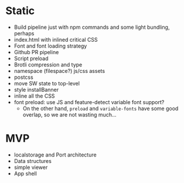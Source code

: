 # Static

- Build pipeline just with npm commands and some light bundling, perhaps
- index.html with inlined critical CSS
- Font and font loading strategy
- Github PR pipeline
- Script preload
- Brotli compression and type
- namespace (filespace?) js/css assets
- postcss
- move SW state to top-level
- style installBanner
- inline all the CSS
- font preload: use JS and feature-detect variable font support?
  - On the other hand, `preload` and `variable-fonts` have some good overlap, so we are not wasting much...

# MVP

- localstorage and Port architecture
- Data structures
- simple viewer
- App shell
